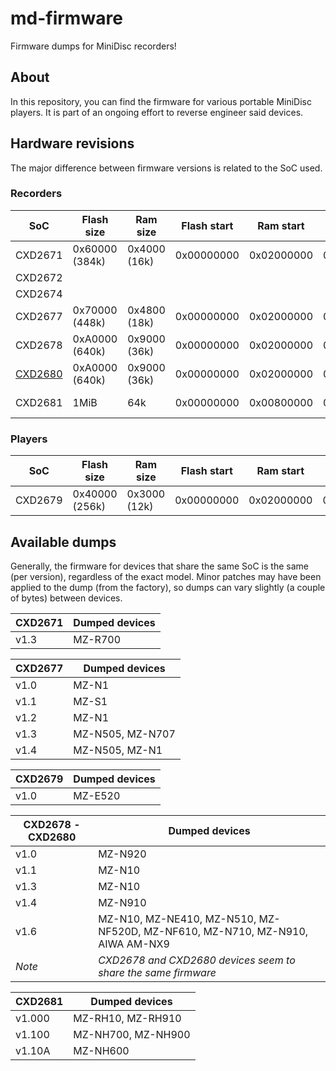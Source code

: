 # md-firmware
Firmware dumps for MiniDisc recorders!

## About
In this repository, you can find the firmware for various portable MiniDisc players. It is part of an ongoing effort to reverse engineer said devices.

## Hardware revisions
The major difference between firmware versions is related to the SoC used. 


### Recorders
| **SoC** | **Flash size** | **Ram size** | **Flash start** | **Ram start** | **Peripherals start** | **CPU Core** | **Description** |
|---------|----------------|--------------|-----------------|---------------|-----------------------|--------------|-----------|
| CXD2671 | 0x60000 (384k) | 0x4000 (16k) | 0x00000000      | 0x02000000    | 0x03000000            | ARM7TDMI     |         |
| CXD2672 |                |              |                 |               |                       | ARM7TDMI     |         |
| CXD2674 |                |              |                 |               |                       | ARM7TDMI     |         |
| CXD2677 | 0x70000 (448k) | 0x4800 (18k) | 0x00000000      | 0x02000000    | 0x03000000            | ARM7TDMI?    | NetMD       |
| CXD2678 | 0xA0000 (640k) | 0x9000 (36k) | 0x00000000      | 0x02000000    | 0x03000000            | ARM7TDMI?    | NetMD       |
| <a href="https://github.com/Sir68k/md-firmware/wiki/CXD2680">CXD2680</a> | 0xA0000 (640k) | 0x9000 (36k) | 0x00000000      | 0x02000000    | 0x03000000            | ARM7TDMI?    | NetMD       |
| CXD2681  | 1MiB         | 64k           | 0x00000000      | 0x00800000    | 0x03000000            | ARM          | NetMD, HiMD  |

### Players

| **SoC** | **Flash size** | **Ram size** | **Flash start** | **Ram start** | **Peripherals start** | **CPU Core** | **Description** |
|---------|----------------|--------------|-----------------|---------------|-----------------------|--------------|-----------|
| CXD2679 | 0x40000 (256k) | 0x3000 (12k) | 0x00000000      | 0x02000000    | 0x03000000            | ARM7TDMI?    |         |

## Available dumps
Generally, the firmware for devices that share the same SoC is the same (per version), regardless of the exact model. Minor patches may have been applied to the dump (from the factory), so dumps can vary slightly (a couple of bytes) between devices.

| **CXD2671** | **Dumped devices**                                             |
|-------------|----------------------------------------------------------------|
| v1.3        | MZ-R700                                                        |

| **CXD2677** | **Dumped devices**                                             |
|-------------|----------------------------------------------------------------|
| v1.0        | MZ-N1                                                          |
| v1.1        | MZ-S1                                                          |
| v1.2        | MZ-N1                                                          |
| v1.3        | MZ-N505, MZ-N707                                               |
| v1.4        | MZ-N505, MZ-N1                                                 |

| **CXD2679**           | **Dumped devices**                                             |
|-----------------------|----------------------------------------------------------------|
| v1.0                  | MZ-E520                                                        |

| **CXD2678 - CXD2680** | **Dumped devices**                                             |
|-----------------------|----------------------------------------------------------------|
| v1.0                  | MZ-N920                                                        |
| v1.1                  | MZ-N10                                                         |
| v1.3                  | MZ-N10                                                         |
| v1.4                  | MZ-N910                                                        |
| v1.6                  | MZ-N10, MZ-NE410, MZ-N510, MZ-NF520D, MZ-NF610, MZ-N710, MZ-N910, AIWA AM-NX9 |
| _Note_                | _CXD2678 and CXD2680 devices seem to share the same firmware_ |

| **CXD2681**           | **Dumped devices**                                             |
|-----------------------|----------------------------------------------------------------|
| v1.000                | MZ-RH10, MZ-RH910                                              |
| v1.100                | MZ-NH700, MZ-NH900                                             |
| v1.10A                | MZ-NH600                                                       |
